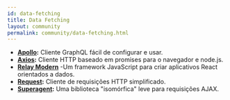 ```yaml
---
id: data-fetching
title: Data Fetching
layout: community
permalink: community/data-fetching.html
---
```


* **[Apollo](https://www.apollographql.com/docs/react/):** Cliente GraphQL fácil de configurar e usar.
* **[Axios](https://github.com/mzabriskie/axios):** Cliente HTTP baseado em promises para o navegador e node.js.
* **[Relay Modern](https://facebook.github.io/relay/docs/en/new-in-relay-modern.html)** -Um framework JavaScript para criar aplicativos React orientados a dados.
* **[Request](https://github.com/request/request):** Cliente de requisições HTTP simplificado.
* **[Superagent](https://visionmedia.github.io/superagent/):** Uma biblioteca "isomórfica" leve para requisições AJAX.
